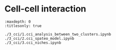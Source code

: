 # Cell-cell interaction

```{toctree}
:maxdepth: 0
:titlesonly: true

./3_cci/1.cci_analysis_between_two_clusters.ipynb
./3_cci/2.cci_spateo_model.ipynb
./3_cci/3.cci_niches.ipynb
```